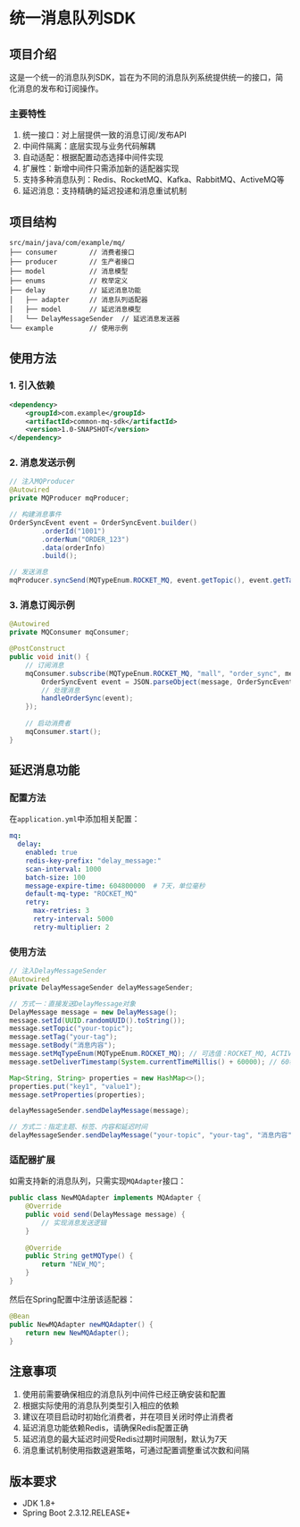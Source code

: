 # 统一消息队列SDK

## 项目介绍
这是一个统一的消息队列SDK，旨在为不同的消息队列系统提供统一的接口，简化消息的发布和订阅操作。

### 主要特性
1. 统一接口：对上层提供一致的消息订阅/发布API
2. 中间件隔离：底层实现与业务代码解耦
3. 自动适配：根据配置动态选择中间件实现
4. 扩展性：新增中间件只需添加新的适配器实现
5. 支持多种消息队列：Redis、RocketMQ、Kafka、RabbitMQ、ActiveMQ等
6. 延迟消息：支持精确的延迟投递和消息重试机制

## 项目结构
```
src/main/java/com/example/mq/
├── consumer        // 消费者接口
├── producer        // 生产者接口
├── model           // 消息模型
├── enums           // 枚举定义
├── delay           // 延迟消息功能
│   ├── adapter     // 消息队列适配器
│   ├── model       // 延迟消息模型
│   └── DelayMessageSender  // 延迟消息发送器
└── example         // 使用示例
```

## 使用方法

### 1. 引入依赖
```xml
<dependency>
    <groupId>com.example</groupId>
    <artifactId>common-mq-sdk</artifactId>
    <version>1.0-SNAPSHOT</version>
</dependency>
```

### 2. 消息发送示例
```java
// 注入MQProducer
@Autowired
private MQProducer mqProducer;

// 构建消息事件
OrderSyncEvent event = OrderSyncEvent.builder()
        .orderId("1001")
        .orderNum("ORDER_123")
        .data(orderInfo)
        .build();

// 发送消息
mqProducer.syncSend(MQTypeEnum.ROCKET_MQ, event.getTopic(), event.getTag(), event);
```

### 3. 消息订阅示例
```java
@Autowired
private MQConsumer mqConsumer;

@PostConstruct
public void init() {
    // 订阅消息
    mqConsumer.subscribe(MQTypeEnum.ROCKET_MQ, "mall", "order_sync", message -> {
        OrderSyncEvent event = JSON.parseObject(message, OrderSyncEvent.class);
        // 处理消息
        handleOrderSync(event);
    });
    
    // 启动消费者
    mqConsumer.start();
}
```

## 延迟消息功能

### 配置方法
在`application.yml`中添加相关配置：

```yaml
mq:
  delay:
    enabled: true
    redis-key-prefix: "delay_message:"
    scan-interval: 1000
    batch-size: 100
    message-expire-time: 604800000  # 7天，单位毫秒
    default-mq-type: "ROCKET_MQ"
    retry:
      max-retries: 3
      retry-interval: 5000
      retry-multiplier: 2
```

### 使用方法

```java
// 注入DelayMessageSender
@Autowired
private DelayMessageSender delayMessageSender;

// 方式一：直接发送DelayMessage对象
DelayMessage message = new DelayMessage();
message.setId(UUID.randomUUID().toString());
message.setTopic("your-topic");
message.setTag("your-tag");
message.setBody("消息内容");
message.setMqTypeEnum(MQTypeEnum.ROCKET_MQ); // 可选值：ROCKET_MQ, ACTIVE_MQ, RABBIT_MQ, KAFKA
message.setDeliverTimestamp(System.currentTimeMillis() + 60000); // 60秒后投递

Map<String, String> properties = new HashMap<>();
properties.put("key1", "value1");
message.setProperties(properties);

delayMessageSender.sendDelayMessage(message);

// 方式二：指定主题、标签、内容和延迟时间
delayMessageSender.sendDelayMessage("your-topic", "your-tag", "消息内容", "ROCKET_MQ", 60000);
```

### 适配器扩展
如需支持新的消息队列，只需实现`MQAdapter`接口：

```java
public class NewMQAdapter implements MQAdapter {
    @Override
    public void send(DelayMessage message) {
        // 实现消息发送逻辑
    }
    
    @Override
    public String getMQType() {
        return "NEW_MQ";
    }
}
```

然后在Spring配置中注册该适配器：

```java
@Bean
public NewMQAdapter newMQAdapter() {
    return new NewMQAdapter();
}
```

## 注意事项
1. 使用前需要确保相应的消息队列中间件已经正确安装和配置
2. 根据实际使用的消息队列类型引入相应的依赖
3. 建议在项目启动时初始化消费者，并在项目关闭时停止消费者
4. 延迟消息功能依赖Redis，请确保Redis配置正确
5. 延迟消息的最大延迟时间受Redis过期时间限制，默认为7天
6. 消息重试机制使用指数退避策略，可通过配置调整重试次数和间隔

## 版本要求
- JDK 1.8+
- Spring Boot 2.3.12.RELEASE+